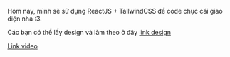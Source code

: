 Hôm nay, mình sẽ sử dụng ReactJS + TailwindCSS để code chục cái giao diện nha :3.

Các bạn có thể lấy design và làm theo ở đây [link design](https://s.net.vn/Qh8x)

[Link video](https://s.net.vn/1n1o)
